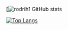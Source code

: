 [![rodrih1 GitHub stats](https://github-readme-stats.vercel.app/api?username=rodrih1&show_icons=true&theme=transparent)


  [![Top Langs](https://github-readme-stats.vercel.app/api/top-langs/?username=rodrih1)](https://github.com/anuraghazra/github-readme-stats)
<!--
**rodrih1/rodrih1** is a ✨ _special_ ✨ repository because its `README.md` (this file) appears on your GitHub profile.

Here are some ideas to get you started:

- 🔭 I’m currently working on ...
- 🌱 I’m currently learning ...
- 👯 I’m looking to collaborate on ...
- 🤔 I’m looking for help with ...
- 💬 Ask me about ...
- 📫 How to reach me: ...
- 😄 Pronouns: ...
- ⚡ Fun fact: ...
-->
